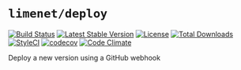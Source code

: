 # `limenet/deploy`

[![Build Status](https://travis-ci.org/limenet/deploy.svg?branch=master)](https://travis-ci.org/limenet/deploy) [![Latest Stable Version](https://poser.pugx.org/limenet/deploy/v/stable)](https://packagist.org/packages/limenet/deploy) [![License](https://poser.pugx.org/limenet/deploy/license)](https://packagist.org/packages/limenet/deploy) [![Total Downloads](https://poser.pugx.org/limenet/deploy/downloads)](https://packagist.org/packages/limenet/deploy) [![StyleCI](https://styleci.io/repos/72880731/shield)](https://styleci.io/repos/72880731) [![codecov](https://codecov.io/gh/limenet/deploy/branch/master/graph/badge.svg)](https://codecov.io/gh/limenet/deploy) [![Code Climate](https://codeclimate.com/github/limenet/deploy/badges/gpa.svg)](https://codeclimate.com/github/limenet/deploy)

Deploy a new version using a GitHub webhook
